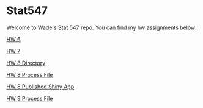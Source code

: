 # Stat547

Welcome to Wade's Stat 547 repo.
You can find my hw assignments below:

<a href=https://github.com/wswade2/Stat547/blob/master/hw6.md>HW 6</a>

<a href=https://github.com/wswade2/Stat545-hw7-wade-wade/blob/master/README.md>HW 7</a>

<a href=https://github.com/wswade2/Stat547/tree/master/homework8>HW 8 Directory</a>

<a href=https://github.com/wswade2/Stat547/blob/master/homework8/Process.md>HW 8 Process File</a>

<a href=https://wswade2.shinyapps.io/homework8/>HW 8 Published Shiny App</a>

<a href=https://github.com/wswade2/Stat547/blob/master/HW9_Process.md>HW 9 Process File</a>

